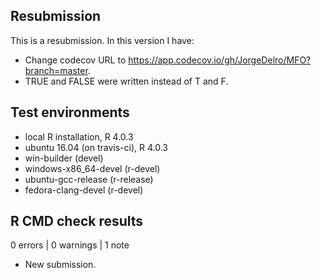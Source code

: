 ## Resubmission
This is a resubmission. In this version I have:

* Change codecov URL to https://app.codecov.io/gh/JorgeDelro/MFO?branch=master.
* TRUE and FALSE were written instead of T and F.

## Test environments
* local R installation, R 4.0.3
* ubuntu 16.04 (on travis-ci), R 4.0.3
* win-builder (devel)
* windows-x86_64-devel (r-devel)
* ubuntu-gcc-release (r-release)
* fedora-clang-devel (r-devel)

## R CMD check results

0 errors | 0 warnings | 1 note

* New submission.
